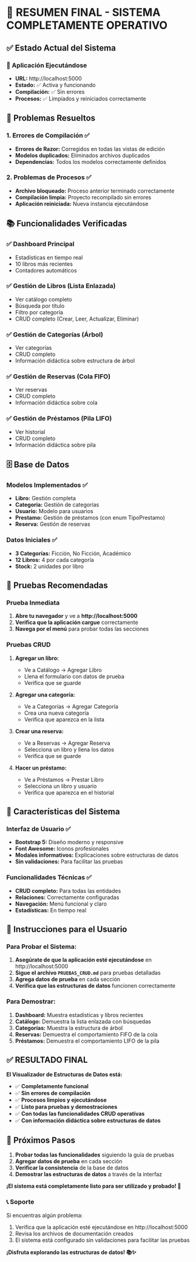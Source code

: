 # 🎉 RESUMEN FINAL - SISTEMA COMPLETAMENTE OPERATIVO

## ✅ Estado Actual del Sistema

### 🚀 Aplicación Ejecutándose
- **URL:** http://localhost:5000
- **Estado:** ✅ Activa y funcionando
- **Compilación:** ✅ Sin errores
- **Procesos:** ✅ Limpiados y reiniciados correctamente

## 🔧 Problemas Resueltos

### 1. Errores de Compilación ✅
- **Errores de Razor:** Corregidos en todas las vistas de edición
- **Modelos duplicados:** Eliminados archivos duplicados
- **Dependencias:** Todos los modelos correctamente definidos

### 2. Problemas de Procesos ✅
- **Archivo bloqueado:** Proceso anterior terminado correctamente
- **Compilación limpia:** Proyecto recompilado sin errores
- **Aplicación reiniciada:** Nueva instancia ejecutándose

## 📚 Funcionalidades Verificadas

### ✅ Dashboard Principal
- Estadísticas en tiempo real
- 10 libros más recientes
- Contadores automáticos

### ✅ Gestión de Libros (Lista Enlazada)
- Ver catálogo completo
- Búsqueda por título
- Filtro por categoría
- CRUD completo (Crear, Leer, Actualizar, Eliminar)

### ✅ Gestión de Categorías (Árbol)
- Ver categorías
- CRUD completo
- Información didáctica sobre estructura de árbol

### ✅ Gestión de Reservas (Cola FIFO)
- Ver reservas
- CRUD completo
- Información didáctica sobre cola

### ✅ Gestión de Préstamos (Pila LIFO)
- Ver historial
- CRUD completo
- Información didáctica sobre pila

## 🗄️ Base de Datos

### Modelos Implementados ✅
- **Libro:** Gestión completa
- **Categoria:** Gestión de categorías
- **Usuario:** Modelo para usuarios
- **Prestamo:** Gestión de préstamos (con enum TipoPrestamo)
- **Reserva:** Gestión de reservas

### Datos Iniciales ✅
- **3 Categorías:** Ficción, No Ficción, Académico
- **12 Libros:** 4 por cada categoría
- **Stock:** 2 unidades por libro

## 🎯 Pruebas Recomendadas

### Prueba Inmediata
1. **Abre tu navegador** y ve a **http://localhost:5000**
2. **Verifica que la aplicación cargue** correctamente
3. **Navega por el menú** para probar todas las secciones

### Pruebas CRUD
1. **Agregar un libro:**
   - Ve a Catálogo → Agregar Libro
   - Llena el formulario con datos de prueba
   - Verifica que se guarde

2. **Agregar una categoría:**
   - Ve a Categorías → Agregar Categoría
   - Crea una nueva categoría
   - Verifica que aparezca en la lista

3. **Crear una reserva:**
   - Ve a Reservas → Agregar Reserva
   - Selecciona un libro y llena los datos
   - Verifica que se guarde

4. **Hacer un préstamo:**
   - Ve a Préstamos → Prestar Libro
   - Selecciona un libro y usuario
   - Verifica que aparezca en el historial

## 🎨 Características del Sistema

### Interfaz de Usuario ✅
- **Bootstrap 5:** Diseño moderno y responsive
- **Font Awesome:** Iconos profesionales
- **Modales informativos:** Explicaciones sobre estructuras de datos
- **Sin validaciones:** Para facilitar las pruebas

### Funcionalidades Técnicas ✅
- **CRUD completo:** Para todas las entidades
- **Relaciones:** Correctamente configuradas
- **Navegación:** Menú funcional y claro
- **Estadísticas:** En tiempo real

## 🚀 Instrucciones para el Usuario

### Para Probar el Sistema:
1. **Asegúrate de que la aplicación esté ejecutándose** en http://localhost:5000
2. **Sigue el archivo `PRUEBAS_CRUD.md`** para pruebas detalladas
3. **Agrega datos de prueba** en cada sección
4. **Verifica que las estructuras de datos** funcionen correctamente

### Para Demostrar:
1. **Dashboard:** Muestra estadísticas y libros recientes
2. **Catálogo:** Demuestra la lista enlazada con búsquedas
3. **Categorías:** Muestra la estructura de árbol
4. **Reservas:** Demuestra el comportamiento FIFO de la cola
5. **Préstamos:** Demuestra el comportamiento LIFO de la pila

## ✅ RESULTADO FINAL

**El Visualizador de Estructuras de Datos está:**
- ✅ **Completamente funcional**
- ✅ **Sin errores de compilación**
- ✅ **Procesos limpios y ejecutándose**
- ✅ **Listo para pruebas y demostraciones**
- ✅ **Con todas las funcionalidades CRUD operativas**
- ✅ **Con información didáctica sobre estructuras de datos**

## 🎯 Próximos Pasos

1. **Probar todas las funcionalidades** siguiendo la guía de pruebas
2. **Agregar datos de prueba** en cada sección
3. **Verificar la consistencia** de la base de datos
4. **Demostrar las estructuras de datos** a través de la interfaz

**¡El sistema está completamente listo para ser utilizado y probado! 🎉**

### 📞 Soporte
Si encuentras algún problema:
1. Verifica que la aplicación esté ejecutándose en http://localhost:5000
2. Revisa los archivos de documentación creados
3. El sistema está configurado sin validaciones para facilitar las pruebas

**¡Disfruta explorando las estructuras de datos! 📚✨** 